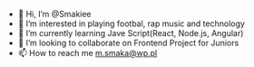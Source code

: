 - 👋 Hi, I’m @Smakiee
- 👀 I’m interested in playing footbal, rap music and technology
- 🌱 I’m currently learning Jave Script(React, Node.js, Angular)
- 💞️ I’m looking to collaborate on Frontend Project for Juniors
- 📫 How to reach me m.smaka@wp.pl

<!---
Smakiee/Smakiee is a ✨ special ✨ repository because its `README.md` (this file) appears on your GitHub profile.
You can click the Preview link to take a look at your changes.
--->
